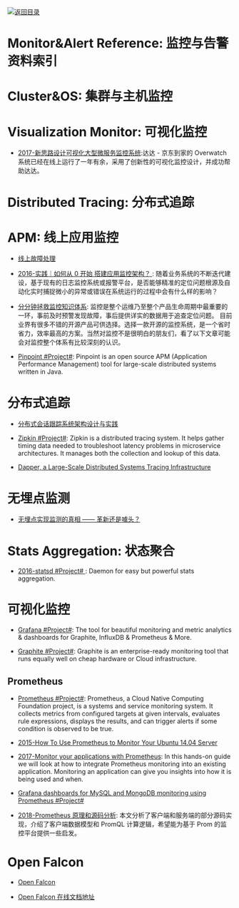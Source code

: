 [![返回目录](https://parg.co/UGo)](https://github.com/wxyyxc1992/Awesome-Reference)

# Monitor&Alert Reference: 监控与告警资料索引

# Cluster&OS: 集群与主机监控

# Visualization Monitor: 可视化监控

- [2017-新思路设计可视化大型微服务监控系统](https://mp.weixin.qq.com/s/UTcpXJcrIERHZYmLkt1gog):达达 - 京东到家的 Overwatch 系统已经在线上运行了一年有余，采用了创新性的可视化监控设计，并成功帮助达达。

# Distributed Tracing: 分布式追踪

# APM: 线上应用监控

* [线上故障处理](http://blog.brucefeng.info/post/fix-online-accident)

* [2016-实践｜如何从 0 开始 搭建应用监控架构？ ](https://parg.co/UIA): 随着业务系统的不断迭代建设，基于现有的日志监控系统或报警平台，是否能够精准的定位问题根源及自动化实时捕捉微小的异常或错误在系统运行的过程中会有什么样的影响？

* [分分钟拯救监控知识体系](http://mp.weixin.qq.com/s/TnhE_4afl0valv41V5ZFDA): 监控是整个运维乃至整个产品生命周期中最重要的一环，事前及时预警发现故障，事后提供详实的数据用于追查定位问题。 目前业界有很多不错的开源产品可供选择。选择一款开源的监控系统，是一个省时省力，效率最高的方案。当然对监控不是很明白的朋友们，看了以下文章可能会对监控整个体系有比较深刻的认识。

- [Pinpoint #Project#](https://github.com/naver/pinpoint): Pinpoint is an open source APM (Application Performance Management) tool for large-scale distributed systems written in Java.

# 分布式追踪

* [分布式会话跟踪系统架构设计与实践](http://www.tuicool.com/articles/Az6FRz)

* [Zipkin #Project#](http://zipkin.io/): Zipkin is a distributed tracing system. It helps gather timing data needed to troubleshoot latency problems in microservice architectures. It manages both the collection and lookup of this data.

* [Dapper, a Large-Scale Distributed Systems Tracing Infrastructure](https://research.google.com/pubs/pub36356.html)

# 无埋点监测

* [无埋点实现监测的真相 —— 革新还是噱头？](http://mp.weixin.qq.com/s/hDu7wTQG7DhdqdhojwX_qw)

# Stats Aggregation: 状态聚合

* [2016-statsd #Project# ](https://github.com/etsy/statsd): Daemon for easy but powerful stats aggregation.

# 可视化监控

* [Grafana #Project#](https://github.com/grafana/grafana): The tool for beautiful monitoring and metric analytics & dashboards for Graphite, InfluxDB & Prometheus & More.

* [Graphite #Project#](https://graphiteapp.org/): Graphite is an enterprise-ready monitoring tool that runs equally well on cheap hardware or Cloud infrastructure.

## Prometheus

* [Prometheus #Project#](https://prometheus.io/): Prometheus, a Cloud Native Computing Foundation project, is a systems and service monitoring system. It collects metrics from configured targets at given intervals, evaluates rule expressions, displays the results, and can trigger alerts if some condition is observed to be true.

* [2015-How To Use Prometheus to Monitor Your Ubuntu 14.04 Server](https://parg.co/Ura)

* [2017-Monitor your applications with Prometheus](https://blog.alexellis.io/prometheus-monitoring/): In this hands-on guide we will look at how to integrate Prometheus monitoring into an existing application. Monitoring an application can give you insights into how it is being used and when.

* [Grafana dashboards for MySQL and MongoDB monitoring using Prometheus #Project#](https://github.com/percona/grafana-dashboards)

* [2018-Prometheus 原理和源码分析](http://www.infoq.com/cn/articles/Prometheus-theory-source-code#): 本文分析了客户端和服务端的部分源码实现，介绍了客户端数据模型和 PromQL 计算逻辑，希望能为基于 Prom 的监控平台提供一些启发。

# Open Falcon

* [Open Falcon](http://open-falcon.org/)

* [Open Falcon 在线文档地址](http://book.open-falcon.org/)
